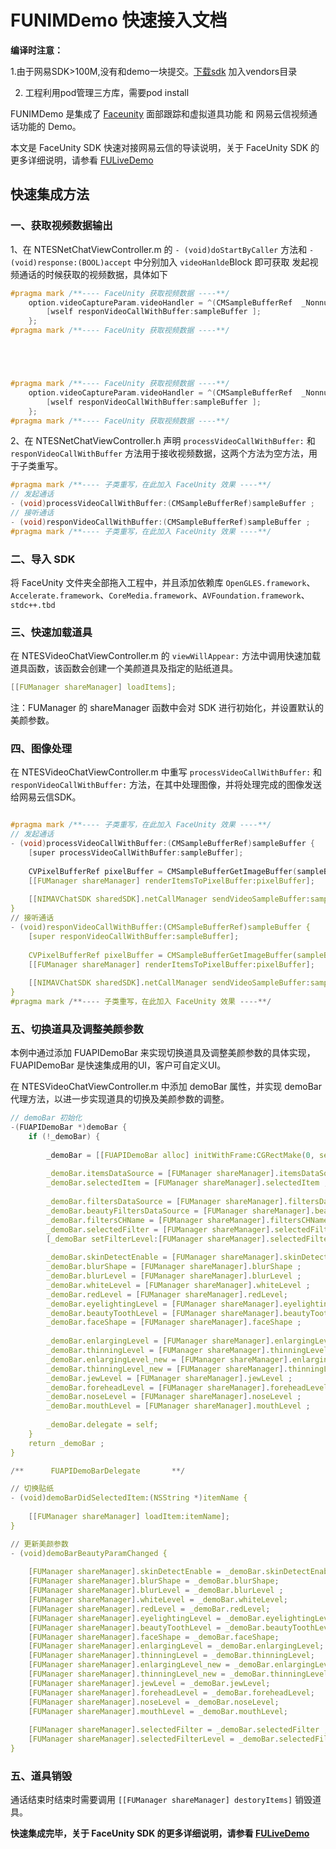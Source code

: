 # FUNIMDemo 快速接入文档

**编译时注意：**

  1.由于网易SDK>100M,没有和demo一块提交。[下载sdk](https://netease.im/im-sdk-demo) 加入vendors目录

2. 工程利用pod管理三方库，需要pod install



FUNIMDemo 是集成了 [Faceunity](https://github.com/Faceunity/FULiveDemo/tree/dev) 面部跟踪和虚拟道具功能 和 网易云信视频通话功能的 Demo。

本文是 FaceUnity SDK 快速对接网易云信的导读说明，关于 FaceUnity SDK 的更多详细说明，请参看 [FULiveDemo](https://github.com/Faceunity/FULiveDemo/tree/dev)

## 快速集成方法

### 一、获取视频数据输出

1、在 NTESNetChatViewController.m  的 `- (void)doStartByCaller` 方法和 `-(void)response:(BOOL)accept`  中分别加入 `videoHanlde`Block 即可获取 发起视频通话的时候获取的视频数据，具体如下

```C
#pragma mark /**---- FaceUnity 获取视频数据 ----**/
    option.videoCaptureParam.videoHandler = ^(CMSampleBufferRef  _Nonnull sampleBuffer) {
        [wself responVideoCallWithBuffer:sampleBuffer ];
    };
#pragma mark /**---- FaceUnity 获取视频数据 ----**/





#pragma mark /**---- FaceUnity 获取视频数据 ----**/
    option.videoCaptureParam.videoHandler = ^(CMSampleBufferRef  _Nonnull sampleBuffer) {
        [wself responVideoCallWithBuffer:sampleBuffer ];
    };
#pragma mark /**---- FaceUnity 获取视频数据 ----**/
```

2、在 NTESNetChatViewController.h 声明 `processVideoCallWithBuffer:` 和 `responVideoCallWithBuffer` 方法用于接收视频数据，这两个方法为空方法，用于子类重写。

```C
#pragma mark /**---- 子类重写，在此加入 FaceUnity 效果 ----**/
// 发起通话
- (void)processVideoCallWithBuffer:(CMSampleBufferRef)sampleBuffer ;
// 接听通话
- (void)responVideoCallWithBuffer:(CMSampleBufferRef)sampleBuffer ;
#pragma mark /**---- 子类重写，在此加入 FaceUnity 效果 ----**/
```

### 二、导入 SDK

将 FaceUnity 文件夹全部拖入工程中，并且添加依赖库 `OpenGLES.framework`、`Accelerate.framework`、`CoreMedia.framework`、`AVFoundation.framework`、`stdc++.tbd`

### 三、快速加载道具

在 NTESVideoChatViewController.m 的 `viewWillAppear:` 方法中调用快速加载道具函数，该函数会创建一个美颜道具及指定的贴纸道具。

```c
[[FUManager shareManager] loadItems];
```

注：FUManager 的 shareManager 函数中会对 SDK 进行初始化，并设置默认的美颜参数。

### 四、图像处理

在 NTESVideoChatViewController.m 中重写 `processVideoCallWithBuffer:` 和 `responVideoCallWithBuffer:` 方法，在其中处理图像，并将处理完成的图像发送给网易云信SDK。

```c

#pragma mark /**---- 子类重写，在此加入 FaceUnity 效果 ----**/
// 发起通话
- (void)processVideoCallWithBuffer:(CMSampleBufferRef)sampleBuffer {
    [super processVideoCallWithBuffer:sampleBuffer];
    
    CVPixelBufferRef pixelBuffer = CMSampleBufferGetImageBuffer(sampleBuffer);
    [[FUManager shareManager] renderItemsToPixelBuffer:pixelBuffer];
    
    [[NIMAVChatSDK sharedSDK].netCallManager sendVideoSampleBuffer:sampleBuffer];
}
// 接听通话
- (void)responVideoCallWithBuffer:(CMSampleBufferRef)sampleBuffer {
    [super responVideoCallWithBuffer:sampleBuffer];
    
    CVPixelBufferRef pixelBuffer = CMSampleBufferGetImageBuffer(sampleBuffer);
    [[FUManager shareManager] renderItemsToPixelBuffer:pixelBuffer];
    
    [[NIMAVChatSDK sharedSDK].netCallManager sendVideoSampleBuffer:sampleBuffer];
}
#pragma mark /**---- 子类重写，在此加入 FaceUnity 效果 ----**/
```

### 五、切换道具及调整美颜参数

本例中通过添加 FUAPIDemoBar 来实现切换道具及调整美颜参数的具体实现，FUAPIDemoBar 是快速集成用的UI，客户可自定义UI。

在 NTESVideoChatViewController.m 中添加 demoBar 属性，并实现 demoBar 代理方法，以进一步实现道具的切换及美颜参数的调整。

```C
// demoBar 初始化
-(FUAPIDemoBar *)demoBar {
    if (!_demoBar) {
        
        _demoBar = [[FUAPIDemoBar alloc] initWithFrame:CGRectMake(0, self.view.frame.size.height - 164 - 166, self.view.frame.size.width, 164)];
        
        _demoBar.itemsDataSource = [FUManager shareManager].itemsDataSource;
        _demoBar.selectedItem = [FUManager shareManager].selectedItem ;
        
        _demoBar.filtersDataSource = [FUManager shareManager].filtersDataSource ;
        _demoBar.beautyFiltersDataSource = [FUManager shareManager].beautyFiltersDataSource ;
        _demoBar.filtersCHName = [FUManager shareManager].filtersCHName ;
        _demoBar.selectedFilter = [FUManager shareManager].selectedFilter ;
        [_demoBar setFilterLevel:[FUManager shareManager].selectedFilterLevel forFilter:[FUManager shareManager].selectedFilter] ;
        
        _demoBar.skinDetectEnable = [FUManager shareManager].skinDetectEnable;
        _demoBar.blurShape = [FUManager shareManager].blurShape ;
        _demoBar.blurLevel = [FUManager shareManager].blurLevel ;
        _demoBar.whiteLevel = [FUManager shareManager].whiteLevel ;
        _demoBar.redLevel = [FUManager shareManager].redLevel;
        _demoBar.eyelightingLevel = [FUManager shareManager].eyelightingLevel ;
        _demoBar.beautyToothLevel = [FUManager shareManager].beautyToothLevel ;
        _demoBar.faceShape = [FUManager shareManager].faceShape ;
        
        _demoBar.enlargingLevel = [FUManager shareManager].enlargingLevel ;
        _demoBar.thinningLevel = [FUManager shareManager].thinningLevel ;
        _demoBar.enlargingLevel_new = [FUManager shareManager].enlargingLevel_new ;
        _demoBar.thinningLevel_new = [FUManager shareManager].thinningLevel_new ;
        _demoBar.jewLevel = [FUManager shareManager].jewLevel ;
        _demoBar.foreheadLevel = [FUManager shareManager].foreheadLevel ;
        _demoBar.noseLevel = [FUManager shareManager].noseLevel ;
        _demoBar.mouthLevel = [FUManager shareManager].mouthLevel ;
        
        _demoBar.delegate = self;
    }
    return _demoBar ;
}

/**      FUAPIDemoBarDelegate       **/

// 切换贴纸
- (void)demoBarDidSelectedItem:(NSString *)itemName {
    
    [[FUManager shareManager] loadItem:itemName];
}

// 更新美颜参数
- (void)demoBarBeautyParamChanged {
    
    [FUManager shareManager].skinDetectEnable = _demoBar.skinDetectEnable;
    [FUManager shareManager].blurShape = _demoBar.blurShape;
    [FUManager shareManager].blurLevel = _demoBar.blurLevel ;
    [FUManager shareManager].whiteLevel = _demoBar.whiteLevel;
    [FUManager shareManager].redLevel = _demoBar.redLevel;
    [FUManager shareManager].eyelightingLevel = _demoBar.eyelightingLevel;
    [FUManager shareManager].beautyToothLevel = _demoBar.beautyToothLevel;
    [FUManager shareManager].faceShape = _demoBar.faceShape;
    [FUManager shareManager].enlargingLevel = _demoBar.enlargingLevel;
    [FUManager shareManager].thinningLevel = _demoBar.thinningLevel;
    [FUManager shareManager].enlargingLevel_new = _demoBar.enlargingLevel_new;
    [FUManager shareManager].thinningLevel_new = _demoBar.thinningLevel_new;
    [FUManager shareManager].jewLevel = _demoBar.jewLevel;
    [FUManager shareManager].foreheadLevel = _demoBar.foreheadLevel;
    [FUManager shareManager].noseLevel = _demoBar.noseLevel;
    [FUManager shareManager].mouthLevel = _demoBar.mouthLevel;
    
    [FUManager shareManager].selectedFilter = _demoBar.selectedFilter ;
    [FUManager shareManager].selectedFilterLevel = _demoBar.selectedFilterLevel;
}
```



### 五、道具销毁

通话结束时结束时需要调用 `[[FUManager shareManager] destoryItems]`  销毁道具。

**快速集成完毕，关于 FaceUnity SDK 的更多详细说明，请参看 [FULiveDemo](https://github.com/Faceunity/FULiveDemo/tree/dev)**